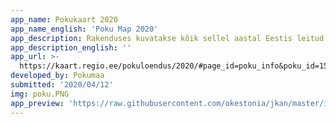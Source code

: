 ```yaml
---
app_name: Pokukaart 2020
app_name_english: 'Poku Map 2020'
app_description: Rakenduses kuvatakse kõik sellel aastal Eestis leitud pokud ehk tarnad.
app_description_english: ''
app_url: >-
  https://kaart.regio.ee/pokuloendus/2020/#page_id=poku_info&poku_id=1586618765224343
developed_by: Pokumaa
submitted: '2020/04/12'
img: poku.PNG
app_preview: 'https://raw.githubusercontent.com/okestonia/jkan/master/img/poku.PNG'
---
```

